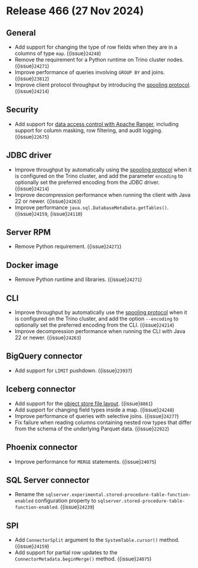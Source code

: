 # Release 466 (27 Nov 2024)

## General

* Add support for changing the type of row fields when they are in a columns of
  type `map`. ({issue}`24248`)
* Remove the requirement for a Python runtime on Trino cluster nodes. ({issue}`24271`)
* Improve performance of queries involving `GROUP BY` and joins. ({issue}`23812`)
* Improve client protocol throughput by introducing the [spooling
  protocol](protocol-spooling). ({issue}`24214`)

## Security

* Add support for [data access control with Apache
  Ranger](/security/ranger-access-control), including support for
  column masking, row filtering, and audit logging. ({issue}`22675`)

## JDBC driver

* Improve throughput by automatically using the [spooling
  protocol](jdbc-spooling-protocol) when it is configured on the Trino cluster,
  and add the parameter `encoding` to optionally set the preferred encoding from
  the JDBC driver. ({issue}`24214`)
* Improve decompression performance when running the client with Java 22 or
  newer. ({issue}`24263`)
* Improve performance `java.sql.DatabaseMetaData.getTables()`. ({issue}`24159`,
  {issue}`24110`)

## Server RPM

* Remove Python requirement. ({issue}`24271`)

## Docker image

* Remove Python runtime and libraries. ({issue}`24271`)

## CLI

* Improve throughput by automatically use the [spooling
  protocol](cli-spooling-protocol) when it is configured on the Trino cluster,
  and add the option `--encoding` to optionally set the preferred encoding from
  the CLI. ({issue}`24214`)
* Improve decompression performance when running the CLI with Java 22 or newer. ({issue}`24263`)

## BigQuery connector

* Add support for `LIMIT` pushdown. ({issue}`23937`)

## Iceberg connector

* Add support for the [object store file
  layout](https://iceberg.apache.org/docs/latest/aws/#object-store-file-layout).
  ({issue}`8861`)
* Add support for changing field types inside a map. ({issue}`24248`)
* Improve performance of queries with selective joins. ({issue}`24277`)
* Fix failure when reading columns containing nested row types that differ from
  the schema of the underlying Parquet data. ({issue}`22922`)

## Phoenix connector

* Improve performance for `MERGE` statements. ({issue}`24075`)

## SQL Server connector

* Rename the `sqlserver.experimental.stored-procedure-table-function-enabled`
  configuration property to `sqlserver.stored-procedure-table-function-enabled`.
  ({issue}`24239`)

## SPI

* Add `ConnectorSplit` argument to the `SystemTable.cursor()` method. ({issue}`24159`)
* Add support for partial row updates to the `ConnectorMetadata.beginMerge()`
  method. ({issue}`24075`)
